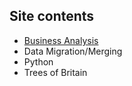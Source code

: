 ## Site contents

- [Business Analysis](business-analysis)
- Data Migration/Merging
- Python
- Trees of Britain
